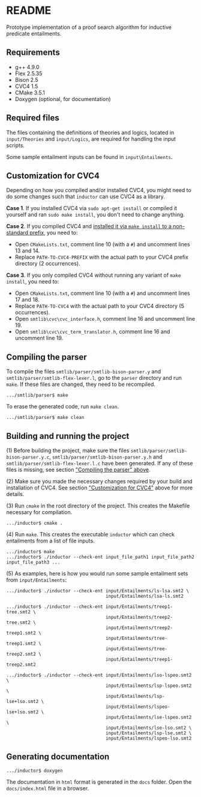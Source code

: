 # README #

Prototype implementation of a proof search algorithm for inductive predicate entailments.

## Requirements ##
 - g++ 4.9.0
 - Flex 2.5.35
 - Bison 2.5
 - CVC4 1.5
 - CMake 3.5.1
 - Doxygen (optional, for documentation)

## Required files ##
The files containing the definitions of theories and logics, located in `input/Theories` and `input/Logics`, are required for handling the input scripts.

Some sample entailment inputs can be found in `input\Entailments`.

## Customization for CVC4 ##

Depending on how you compiled and/or installed CVC4, you might need to do some changes such that `inductor` can use CVC4 as a library.

**Case 1**. If you installed CVC4 via `sudo apt-get install` or compiled it yourself and ran `sudo make install`, you don't need to change anything.

**Case 2**. If you compiled CVC4 and [installed it via `make install` to a non-standard prefix](http://cvc4.cs.stanford.edu/wiki/Build_Problems#make_install_to_a_non-standard_prefix), you need to:

- Open `CMakeLists.txt`, comment line 10 (with a `#`) and uncomment lines 13 and 14.
- Replace `PATH-TO-CVC4-PREFIX` with the actual path to your CVC4 prefix directory (2 occurrences).

**Case 3**. If you only compiled CVC4 without running any variant of `make install`, you need to:
- Open `CMakeLists.txt`, comment line 10 (with a `#`) and uncomment lines 17 and 18.
- Replace `PATH-TO-CVC4` with the actual path to your CVC4 directory (5 occurrences).
- Open `smtlib\cvc\cvc_interface.h`, comment line 16 and uncomment line 19.
- Open `smtlib\cvc\cvc_term_translator.h`, comment line 16 and uncomment line 19.

## Compiling the parser ##
To compile the files `smtlib/parser/smtlib-bison-parser.y` and `smtlib/parser/smtlib-flex-lexer.l`, go to the `parser` directory and run `make`. If these files are changed, they need to be recompiled.
```
.../smtlib/parser$ make
```
To erase the generated code, run `make clean`.
```
.../smtlib/parser$ make clean
```

## Building and running the project ##
(1) Before building the project, make sure the files `smtlib/parser/smtlib-bison-parser.y.c`, `smtlib/parser/smtlib-bison-parser.y.h` and `smtlib/parser/smtlib-flex-lexer.l.c` have been generated. If any of these files is missing, see section ["Compiling the parser" above](https://github.com/cristina-serban/inductor/blob/master/README.md#compiling-the-parser).

(2) Make sure you made the necessary changes required by your build and installation of CVC4. See section ["Customization for CVC4"](https://github.com/cristina-serban/inductor/blob/master/README.md#customization-for-cvc4) above for more details.

(3) Run `cmake` in the root directory of the project. This creates the Makefile necessary for compilation.
```
.../inductor$ cmake .
```

(4) Run `make`. This creates the executable `inductor` which can check entailments from a list of file inputs.
```
.../inductor$ make
.../inductor$ ./inductor --check-ent input_file_path1 input_file_path2 input_file_path3 ...
```

(5) As examples, here is how you would run some sample entailment sets from `input/Entailments`:
```
.../inductor$ ./inductor --check-ent input/Entailments/ls-lsa.smt2 \
                                     input/Entailments/lsa-ls.smt2
                                     
.../inductor$ ./inductor --check-ent input/Entailments/treep1-tree.smt2 \
                                     input/Entailments/treep2-tree.smt2 \
                                     input/Entailments/treep2-treep1.smt2 \
                                     input/Entailments/tree-treep1.smt2 \
                                     input/Entailments/tree-treep2.smt2 \
                                     input/Entailments/treep1-treep2.smt2
                                     
.../inductor$ ./inductor --check-ent input/Entailments/lso-lspeo.smt2 \
                                     input/Entailments/lsp-lspeo.smt2 \
                                     input/Entailments/lsp-lse+lso.smt2 \
                                     input/Entailments/lspeo-lse+lso.smt2 \
                                     input/Entailments/lse-lspeo.smt2 \
                                     input/Entailments/lse-lso.smt2 \
                                     input/Entailments/lsp-lse.smt2 \
                                     input/Entailments/lspeo-lso.smt2
```

## Generating documentation ##
```
.../inductor$ doxygen
```
The documentation in `html` format is generated in the `docs` folder. Open the `docs/index.html` file in a browser.
